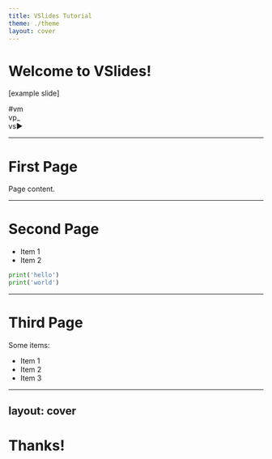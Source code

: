 ```yaml
---
title: VSlides Tutorial
theme: ./theme
layout: cover
---
```


# Welcome to VSlides!

[example slide]

<div class="absolute right-10 bottom-8 inline-grid gap-4 grid-cols-3 transform scale-120">
  <div class="inline-grid place-content-center h-8 w-8 border-1.5 font-mono text-left">
    <div><span>#</span><span class="ml-0.5">vm</span></div>
  </div>
  <div class="inline-block h-8 w-8 border-1.5 rounded font-mono text-left bg-blue-800 border-blue-800 text-white">
    vp_
  </div>
  <div class="inline-block relative h-8 w-8 border-1.5 rounded font-mono bg-yellow-400 border-yellow-400">
    <div class="absolute bottom-0 right-0 opacity-90">vs<span class="ml-0.5">▶</span></div>
  </div>
</div>

---

# First Page

Page content.

---

# Second Page

- Item 1
- Item 2

<div class="w-72 mx-auto px-8 border rounded-lg">

```python
print('hello')
print('world')
```

</div>

---

# Third Page

Some items:

* Item 1
* Item 2
* Item 3

---
layout: cover
---

# Thanks!
